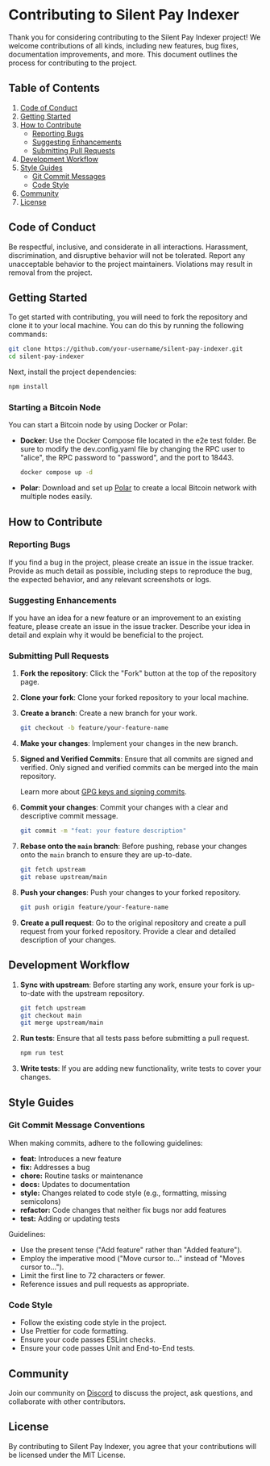 # Contributing to Silent Pay Indexer

Thank you for considering contributing to the Silent Pay Indexer project! We welcome contributions of all kinds, including new features, bug fixes, documentation improvements, and more. This document outlines the process for contributing to the project.

## Table of Contents

1. [Code of Conduct](#code-of-conduct)
2. [Getting Started](#getting-started)
3. [How to Contribute](#how-to-contribute)
   - [Reporting Bugs](#reporting-bugs)
   - [Suggesting Enhancements](#suggesting-enhancements)
   - [Submitting Pull Requests](#submitting-pull-requests)
4. [Development Workflow](#development-workflow)
5. [Style Guides](#style-guides)
   - [Git Commit Messages](#git-commit-messages)
   - [Code Style](#code-style)
6. [Community](#community)
7. [License](#license)

## Code of Conduct

Be respectful, inclusive, and considerate in all interactions. Harassment, discrimination, and disruptive behavior will not be tolerated. Report any unacceptable behavior to the project maintainers. Violations may result in removal from the project.

## Getting Started

To get started with contributing, you will need to fork the repository and clone it to your local machine. You can do this by running the following commands:

```sh
git clone https://github.com/your-username/silent-pay-indexer.git
cd silent-pay-indexer
```

Next, install the project dependencies:

```sh
npm install
```

### Starting a Bitcoin Node

You can start a Bitcoin node by using Docker or Polar:

- **Docker**: Use the Docker Compose file located in the e2e test folder. Be sure to modify the dev.config.yaml file by changing the RPC user to "alice", the RPC password to "password", and the port to 18443.

  ```sh
  docker compose up -d
  ```

- **Polar**: Download and set up [Polar](https://lightningpolar.com/) to create a local Bitcoin network with multiple nodes easily.


## How to Contribute

### Reporting Bugs

If you find a bug in the project, please create an issue in the issue tracker. Provide as much detail as possible, including steps to reproduce the bug, the expected behavior, and any relevant screenshots or logs.

### Suggesting Enhancements

If you have an idea for a new feature or an improvement to an existing feature, please create an issue in the issue tracker. Describe your idea in detail and explain why it would be beneficial to the project.

### Submitting Pull Requests

1. **Fork the repository**: Click the "Fork" button at the top of the repository page.
2. **Clone your fork**: Clone your forked repository to your local machine.
3. **Create a branch**: Create a new branch for your work.

    ```sh
    git checkout -b feature/your-feature-name
    ```

4. **Make your changes**: Implement your changes in the new branch.

5. **Signed and Verified Commits**: Ensure that all commits are signed and verified. Only signed and verified commits can be merged into the main repository.

    Learn more about [GPG keys and signing commits](https://docs.github.com/en/authentication/managing-commit-signature-verification/adding-a-gpg-key-to-your-github-account).

6. **Commit your changes**: Commit your changes with a clear and descriptive commit message.

    ```sh
    git commit -m "feat: your feature description"
    ```

7. **Rebase onto the `main` branch**: Before pushing, rebase your changes onto the `main` branch to ensure they are up-to-date.

    ```sh
    git fetch upstream
    git rebase upstream/main
    ```

8. **Push your changes**: Push your changes to your forked repository.

    ```sh
    git push origin feature/your-feature-name
    ```

9. **Create a pull request**: Go to the original repository and create a pull request from your forked repository. Provide a clear and detailed description of your changes.

## Development Workflow

1. **Sync with upstream**: Before starting any work, ensure your fork is up-to-date with the upstream repository.

    ```sh
    git fetch upstream
    git checkout main
    git merge upstream/main
    ```

2. **Run tests**: Ensure that all tests pass before submitting a pull request.

    ```sh
    npm run test
    ```

3. **Write tests**: If you are adding new functionality, write tests to cover your changes.

## Style Guides

### Git Commit Message Conventions

When making commits, adhere to the following guidelines:

- **feat:** Introduces a new feature
- **fix:** Addresses a bug
- **chore:** Routine tasks or maintenance
- **docs:** Updates to documentation
- **style:** Changes related to code style (e.g., formatting, missing semicolons)
- **refactor:** Code changes that neither fix bugs nor add features
- **test:** Adding or updating tests

Guidelines:
- Use the present tense ("Add feature" rather than "Added feature").
- Employ the imperative mood ("Move cursor to..." instead of "Moves cursor to...").
- Limit the first line to 72 characters or fewer.
- Reference issues and pull requests as appropriate.

### Code Style

- Follow the existing code style in the project.
- Use Prettier for code formatting.
- Ensure your code passes ESLint checks.
- Ensure your code passes Unit and End-to-End tests.

## Community

Join our community on [Discord](https://discord.gg/KnuEQKDMpY) to discuss the project, ask questions, and collaborate with other contributors.

## License

By contributing to Silent Pay Indexer, you agree that your contributions will be licensed under the MIT License.
